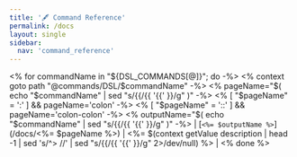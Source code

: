 ```yaml
---
title: '🖋️ Command Reference'
permalink: /docs
layout: single
sidebar:
  nav: 'command_reference'
---
```


<% for commandName in "${DSL_COMMANDS[@]}"; do -%>
<% context goto path "@commands/DSL/$commandName" -%>
<% pageName="$( echo "$commandName" | sed "s/{{/{{ '{{' }}/g" )" -%>
<% [ "$pageName" = ':' ] && pageName='colon' -%>
<% [ "$pageName" = '::' ] && pageName='colon-colon' -%>
<% outputName="$( echo "$commandName" | sed "s/{{/{{ '{{' }}/g" )" -%>
| [`<%= $outputName %>`](/docs/<%= $pageName %>) | <%= $(context getValue description | head -1 | sed 's/^> //' | sed "s/{{/{{ '{{' }}/g" 2>/dev/null) %> |
<% done %>